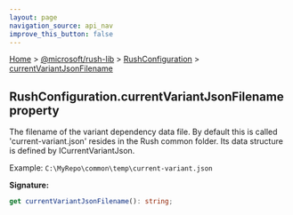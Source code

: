 ```yaml
---
layout: page
navigation_source: api_nav
improve_this_button: false
---
```



[Home](./index.md) &gt; [@microsoft/rush-lib](./rush-lib.md) &gt; [RushConfiguration](./rush-lib.rushconfiguration.md) &gt; [currentVariantJsonFilename](./rush-lib.rushconfiguration.currentvariantjsonfilename.md)

## RushConfiguration.currentVariantJsonFilename property

The filename of the variant dependency data file. By default this is called 'current-variant.json' resides in the Rush common folder. Its data structure is defined by ICurrentVariantJson.

Example: `C:\MyRepo\common\temp\current-variant.json`

<b>Signature:</b>

```typescript
get currentVariantJsonFilename(): string;
```
